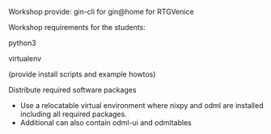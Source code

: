 

Workshop provide:
gin-cli for gin@home for RTGVenice


Workshop requirements for the students:

python3

virtualenv

(provide install scripts and example howtos)


Distribute required software packages

- Use a relocatable virtual environment where nixpy and odml are installed including all required packages.
- Additional can also contain odml-ui and odmltables

